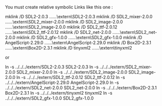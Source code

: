 
You must create relative symbolic Links like this one : 

mklink /D SDL2-2.0.3 ..\..\..\extern\SDL2-2.0.3
mklink /D SDL2_mixer-2.0.0 ..\..\..\extern\SDL2_mixer-2.0.0
mklink /D SDL2_image-2.0.0 ..\..\..\extern\SDL2_image-2.0.0
mklink /D SDL2_ttf-2.0.12 ..\..\..\extern\SDL2_ttf-2.0.12
mklink /D SDL2_net-2.0.0 ..\..\..\extern\SDL2_net-2.0.0
mklink /D SDL2_gfx-1.0.0 ..\..\..\extern\SDL2_gfx-1.0.0
mklink /D AngelScript-2.29.0 ..\..\..\extern\AngelScript-2.29.0
mklink /D Box2D-2.3.1 ..\..\..\extern\Box2D-2.3.1
mklink /D tinyxml2 ..\..\..\extern\tinyxml2

or

ln -s ../../../extern/SDL2-2.0.3 SDL2-2.0.3
ln -s ../../../extern/SDL2_mixer-2.0.0 SDL2_mixer-2.0.0
ln -s ../../../extern/SDL2_image-2.0.0 SDL2_image-2.0.0
ln -s ../../../extern/SDL2_ttf-2.0.12 SDL2_ttf-2.0.12
ln -s ../../../extern/AngelScript-2.29.0 AngelScript-2.29.0
ln -s ../../../extern/SDL2_net-2.0.0 SDL2_net-2.0.0
ln -s ../../../extern/Box2D-2.3.1 Box2D-2.3.1
ln -s ../../../extern/tinyxml2 tinyxml2
ln -s ../../../extern/SDL2_gfx-1.0.0 SDL2_gfx-1.0.0



